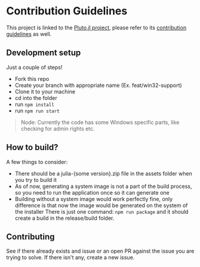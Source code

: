# Contribution Guidelines
This project is linked to the [Pluto.jl project](https://github.com/fonsp/Pluto.jl), please refer to its [contribution guidelines](https://github.com/fonsp/Pluto.jl/blob/main/CONTRIBUTING.md) as well.
## Development setup
Just a couple of steps!
- Fork this repo
- Create your branch with appropriate name (Ex. feat/win32-support)
- Clone it to your machine
- cd into the folder
- run `npm install`
- run `npm run start`
> Node: Currently the code has some Windows specific parts, like checking for admin rights etc.

## How to build?
A few things to consider:
- There should be a julia-{some version}.zip file in the assets folder when you try to build it
- As of now, generating a system image is not a part of the build process, so you need to run the application once so it can generate one
- Building without a system image would work perfectly fine, only difference is that now the image would be generated on the system of the installer
There is just one command: `npm run package` and it should create a build in the release/build folder.

## Contributing
See if there already exists and issue or an open PR against the issue you are trying to solve. If there isn't any, create a new issue.
